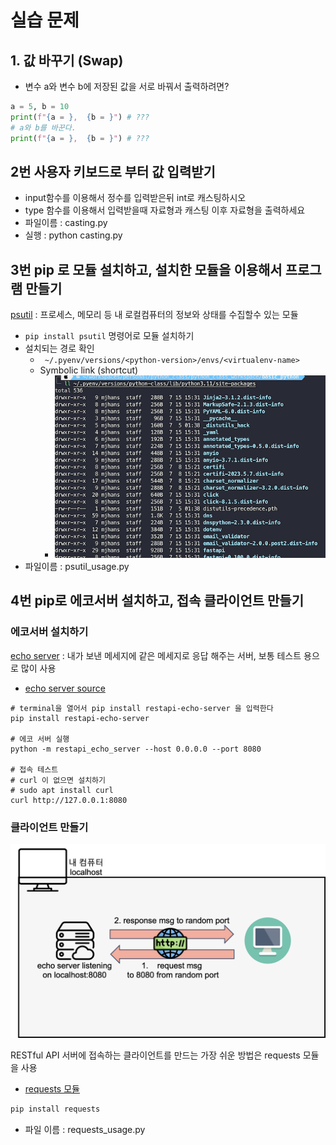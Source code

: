# 실습 문제

## 1. 값 바꾸기 (Swap)
- 변수 a와 변수 b에 저장된 값을 서로 바꿔서 출력하려면?
```python
a = 5, b = 10
print(f"{a = },  {b = }") # ???
# a와 b를 바꾼다.
print(f"{a = },  {b = }") # ???
```

## 2번 사용자 키보드로 부터 값 입력받기

- input함수를 이용해서 정수를 입력받은뒤 int로 캐스팅하시오
- type 함수를 이용해서 입력받을때 자료형과 캐스팅 이후 자료형을 출력하세요
- 파일이름 : casting.py
- 실행 : python casting.py

## 3번 pip 로 모듈 설치하고, 설치한 모듈을 이용해서 프로그램 만들기

[psutil](https://pypi.org/project/psutil/) : 프로세스, 메모리 등 내 로컬컴퓨터의 정보와 상태를 수집할수 있는 모듈


- `pip install psutil` 명령어로 모듈 설치하기
- 설치되는 경로 확인
  - ` ~/.pyenv/versions/<python-version>/envs/<virtualenv-name>`
  - Symbolic link (shortcut)
    - ![파일 내용](images/tutorial_1_1.png)
- 파일이름 : psutil_usage.py

## 4번 pip로 에코서버 설치하고, 접속 클라이언트 만들기

### 에코서버 설치하기

[echo server](https://pypi.org/project/restapi-echo-server/) : 내가 보낸 메세지에 같은 메세지로 응답 해주는 서버, 보통 테스트 용으로 많이 사용

- [echo server source](https://github.com/kthrdei/restapi-echo-server/blob/main/src/restapi_echo_server/server.py)

```shell
# terminal을 열어서 pip install restapi-echo-server 을 입력한다
pip install restapi-echo-server

# 에코 서버 실행
python -m restapi_echo_server --host 0.0.0.0 --port 8080

# 접속 테스트
# curl 이 없으면 설치하기
# sudo apt install curl
curl http://127.0.0.1:8080
```

### 클라이언트 만들기

![localhost](images/tutorial_4_1.png)

RESTful API 서버에 접속하는 클라이언트를 만드는 가장 쉬운 방법은 requests 모듈을 사용
- [requests 모듈](https://pypi.org/project/requests/)


```bash
pip install requests
```
- 파일 이름 : requests_usage.py
